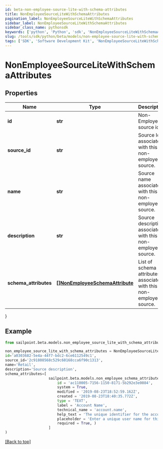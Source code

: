 ```yaml
---
id: beta-non-employee-source-lite-with-schema-attributes
title: NonEmployeeSourceLiteWithSchemaAttributes
pagination_label: NonEmployeeSourceLiteWithSchemaAttributes
sidebar_label: NonEmployeeSourceLiteWithSchemaAttributes
sidebar_class_name: pythonsdk
keywords: ['python', 'Python', 'sdk', 'NonEmployeeSourceLiteWithSchemaAttributes', 'BetaNonEmployeeSourceLiteWithSchemaAttributes'] 
slug: /tools/sdk/python/beta/models/non-employee-source-lite-with-schema-attributes
tags: ['SDK', 'Software Development Kit', 'NonEmployeeSourceLiteWithSchemaAttributes', 'BetaNonEmployeeSourceLiteWithSchemaAttributes']
---
```


# NonEmployeeSourceLiteWithSchemaAttributes


## Properties

Name | Type | Description | Notes
------------ | ------------- | ------------- | -------------
**id** | **str** | Non-Employee source id. | [optional] 
**source_id** | **str** | Source Id associated with this non-employee source. | [optional] 
**name** | **str** | Source name associated with this non-employee source. | [optional] 
**description** | **str** | Source description associated with this non-employee source. | [optional] 
**schema_attributes** | [**[]NonEmployeeSchemaAttribute**](non-employee-schema-attribute) | List of schema attributes associated with this non-employee source. | [optional] 
}

## Example

```python
from sailpoint.beta.models.non_employee_source_lite_with_schema_attributes import NonEmployeeSourceLiteWithSchemaAttributes

non_employee_source_lite_with_schema_attributes = NonEmployeeSourceLiteWithSchemaAttributes(
id='a0303682-5e4a-44f7-bdc2-6ce6112549c1',
source_id='2c91808568c529c60168cca6f90c1313',
name='Retail',
description='Source description',
schema_attributes=[
                    sailpoint.beta.models.non_employee_schema_attribute.Non Employee Schema Attribute(
                        id = 'ac110005-7156-1150-8171-5b292e3e0084', 
                        system = True, 
                        modified = '2019-08-23T18:52:59.162Z', 
                        created = '2019-08-23T18:40:35.772Z', 
                        type = 'TEXT', 
                        label = 'Account Name', 
                        technical_name = 'account.name', 
                        help_text = 'The unique identifier for the account', 
                        placeholder = 'Enter a unique user name for this account.', 
                        required = True, )
                    ]
)

```
[[Back to top]](#) 

